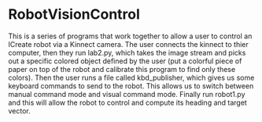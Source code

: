 RobotVisionControl
==================

This is a series of programs that work together to allow a user to control an ICreate robot via a Kinnect camera. The user connects the kinnect to thier computer, then they run lab2.py, which takes the image stream and picks out a specific colored object defined by the user (put a colorful piece of paper on top of the robot and calibrate this program to find only these colors). Then the user runs a file called kbd_publisher, which gives us some keyboard commands to send to the robot. This allows us to switch between manual command mode and visual command mode. Finally run robot1.py and this will allow the robot to control and compute its heading and target vector. 
